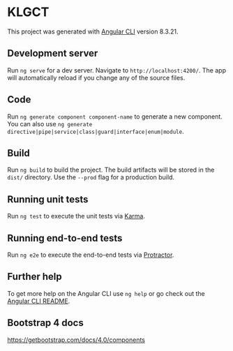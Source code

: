 # KLGCT

This project was generated with [Angular CLI](https://github.com/angular/angular-cli) version 8.3.21.


## Development server

Run `ng serve` for a dev server. Navigate to `http://localhost:4200/`. The app will automatically reload if you change any of the source files.

## Code 

Run `ng generate component component-name` to generate a new component. You can also use `ng generate directive|pipe|service|class|guard|interface|enum|module`.

## Build

Run `ng build` to build the project. The build artifacts will be stored in the `dist/` directory. Use the `--prod` flag for a production build.

## Running unit tests

Run `ng test` to execute the unit tests via [Karma](https://karma-runner.github.io).

## Running end-to-end tests

Run `ng e2e` to execute the end-to-end tests via [Protractor](http://www.protractortest.org/).

## Further help

To get more help on the Angular CLI use `ng help` or go check out the [Angular CLI README](https://github.com/angular/angular-cli/blob/master/README.md).

## Bootstrap 4 docs

https://getbootstrap.com/docs/4.0/components